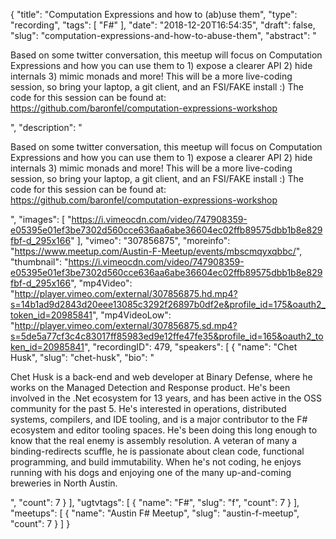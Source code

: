 {
  "title": "Computation Expressions and how to (ab)use them",
  "type": "recording",
  "tags": [
    "F#"
  ],
  "date": "2018-12-20T16:54:35",
  "draft": false,
  "slug": "computation-expressions-and-how-to-abuse-them",
  "abstract": "<p>Based on some twitter conversation, this meetup will focus on Computation Expressions and how you can use them to 1) expose a clearer API 2) hide internals 3) mimic monads and more! This will be a more live-coding session, so bring your laptop, a git client, and an FSI/FAKE install :) The code for this session can be found at: https://github.com/baronfel/computation-expressions-workshop</p>",
  "description": "<p>Based on some twitter conversation, this meetup will focus on Computation Expressions and how you can use them to 1) expose a clearer API 2) hide internals 3) mimic monads and more! This will be a more live-coding session, so bring your laptop, a git client, and an FSI/FAKE install :) The code for this session can be found at: https://github.com/baronfel/computation-expressions-workshop</p>",
  "images": [
    "https://i.vimeocdn.com/video/747908359-e05395e01ef3be7302d560cce636aa6abe36604ec02ffb89575dbb1b8e829fbf-d_295x166"
  ],
  "vimeo": "307856875",
  "moreinfo": "https://www.meetup.com/Austin-F-Meetup/events/mbscmqyxqbbc/",
  "thumbnail": "https://i.vimeocdn.com/video/747908359-e05395e01ef3be7302d560cce636aa6abe36604ec02ffb89575dbb1b8e829fbf-d_295x166",
  "mp4Video": "http://player.vimeo.com/external/307856875.hd.mp4?s=14b1ad9d2843d20eee13085c3292f26897b0df2e&profile_id=175&oauth2_token_id=20985841",
  "mp4VideoLow": "http://player.vimeo.com/external/307856875.sd.mp4?s=5de5a77cf3c4c83017ff85983ed9e12ffe47fe35&profile_id=165&oauth2_token_id=20985841",
  "recordingID": 479,
  "speakers": [
    {
      "name": "Chet Husk",
      "slug": "chet-husk",
      "bio": "<p>Chet Husk is a back-end and web developer at Binary Defense, where he works on the Managed Detection and Response product. He's been involved in the .Net ecosystem for 13 years, and has been active in the OSS community for the past 5. He's interested in operations, distributed systems, compilers, and IDE tooling, and is a major contributor to the F# ecosystem and editor tooling spaces. He's been doing this long enough to know that the real enemy is assembly resolution. A veteran of many a binding-redirects scuffle, he is passionate about clean code, functional programming, and build immutability. When he's not coding, he enjoys running with his dogs and enjoying one of the many up-and-coming breweries in North Austin.</p>",
      "count": 7
    }
  ],
  "ugtvtags": [
    {
      "name": "F#",
      "slug": "f",
      "count": 7
    }
  ],
  "meetups": [
    {
      "name": "Austin F# Meetup",
      "slug": "austin-f-meetup",
      "count": 7
    }
  ]
}